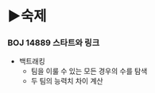 # ▶숙제

### BOJ 14889 스타트와 링크
- 백트래킹
  - 팀을 이룰 수 있는 모든 경우의 수를 탐색
  - 두 팀의 능력치 차이 계산

### 

### 

### 

### 

### 

### 

### 